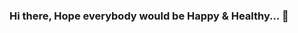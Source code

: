 ### Hi there, Hope everybody would be Happy & Healthy... 👋

<!--
**Thepriyanchauhan/Thepriyanchauhan** is a ✨ _special_ ✨ repository because its `README.md` (this file) appears on your GitHub profile.

Here are some ideas to get you started:

- 🔭 I’m currently pursuing my Bachelo's Degree from GRAPHIC ERA HILL UNIVERSITY ...
- 🌱 I’m currently learning some Coding Skills like C,C++,HTML,JAVASCRIPT,PYTHON & many Frameworks too...
- 👯 I’m looking to collaborate on a Startup/Tech Giant to create a Positive Impact on the Community...
- 🤔 I’m looking for help with some Internships that'll surely boost up my Career towards IT-industry ...
- 💬 Ask me about anything that you are curious about any tech ...
- 📫 How to reach me: ...
- 😄 Pronouns: "PRIYAN CHAUHAN" ...
- ⚡ Fun fact: Loves a lot to code in different platforms & do prefer to learn new Techs ...
-->
